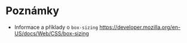 # Poznámky


- Informace a příklady o `box-sizing` https://developer.mozilla.org/en-US/docs/Web/CSS/box-sizing
